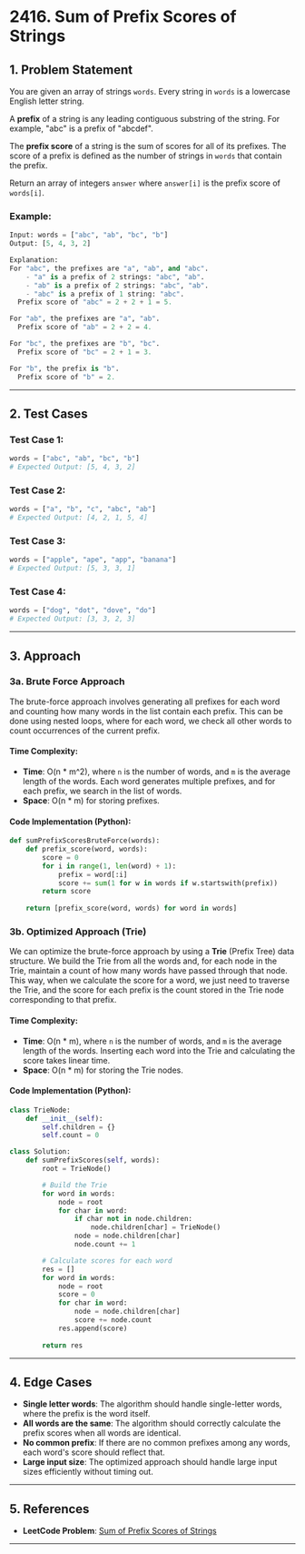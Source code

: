 # 2416. Sum of Prefix Scores of Strings

## 1. Problem Statement

You are given an array of strings `words`. Every string in `words` is a lowercase English letter string.

A **prefix** of a string is any leading contiguous substring of the string. For example, "abc" is a prefix of "abcdef".

The **prefix score** of a string is the sum of scores for all of its prefixes. The score of a prefix is defined as the number of strings in `words` that contain the prefix.

Return an array of integers `answer` where `answer[i]` is the prefix score of `words[i]`.

### Example:
```python
Input: words = ["abc", "ab", "bc", "b"]
Output: [5, 4, 3, 2]

Explanation:
For "abc", the prefixes are "a", "ab", and "abc".
    - "a" is a prefix of 2 strings: "abc", "ab".
    - "ab" is a prefix of 2 strings: "abc", "ab".
    - "abc" is a prefix of 1 string: "abc".
  Prefix score of "abc" = 2 + 2 + 1 = 5.

For "ab", the prefixes are "a", "ab".
  Prefix score of "ab" = 2 + 2 = 4.

For "bc", the prefixes are "b", "bc".
  Prefix score of "bc" = 2 + 1 = 3.

For "b", the prefix is "b".
  Prefix score of "b" = 2.
```

---

## 2. Test Cases

### Test Case 1:
```python
words = ["abc", "ab", "bc", "b"]
# Expected Output: [5, 4, 3, 2]
```

### Test Case 2:
```python
words = ["a", "b", "c", "abc", "ab"]
# Expected Output: [4, 2, 1, 5, 4]
```

### Test Case 3:
```python
words = ["apple", "ape", "app", "banana"]
# Expected Output: [5, 3, 3, 1]
```

### Test Case 4:
```python
words = ["dog", "dot", "dove", "do"]
# Expected Output: [3, 3, 2, 3]
```

---

## 3. Approach

### 3a. Brute Force Approach

The brute-force approach involves generating all prefixes for each word and counting how many words in the list contain each prefix. This can be done using nested loops, where for each word, we check all other words to count occurrences of the current prefix.

#### Time Complexity:
- **Time**: O(n * m^2), where `n` is the number of words, and `m` is the average length of the words. Each word generates multiple prefixes, and for each prefix, we search in the list of words.
- **Space**: O(n * m) for storing prefixes.

#### Code Implementation (Python):
```python
def sumPrefixScoresBruteForce(words):
    def prefix_score(word, words):
        score = 0
        for i in range(1, len(word) + 1):
            prefix = word[:i]
            score += sum(1 for w in words if w.startswith(prefix))
        return score
    
    return [prefix_score(word, words) for word in words]
```

### 3b. Optimized Approach (Trie)

We can optimize the brute-force approach by using a **Trie** (Prefix Tree) data structure. We build the Trie from all the words and, for each node in the Trie, maintain a count of how many words have passed through that node. This way, when we calculate the score for a word, we just need to traverse the Trie, and the score for each prefix is the count stored in the Trie node corresponding to that prefix.

#### Time Complexity:
- **Time**: O(n * m), where `n` is the number of words, and `m` is the average length of the words. Inserting each word into the Trie and calculating the score takes linear time.
- **Space**: O(n * m) for storing the Trie nodes.

#### Code Implementation (Python):
```python
class TrieNode:
    def __init__(self):
        self.children = {}
        self.count = 0

class Solution:
    def sumPrefixScores(self, words):
        root = TrieNode()

        # Build the Trie
        for word in words:
            node = root
            for char in word:
                if char not in node.children:
                    node.children[char] = TrieNode()
                node = node.children[char]
                node.count += 1

        # Calculate scores for each word
        res = []
        for word in words:
            node = root
            score = 0
            for char in word:
                node = node.children[char]
                score += node.count
            res.append(score)
        
        return res
```

---

## 4. Edge Cases

- **Single letter words**: The algorithm should handle single-letter words, where the prefix is the word itself.
- **All words are the same**: The algorithm should correctly calculate the prefix scores when all words are identical.
- **No common prefix**: If there are no common prefixes among any words, each word's score should reflect that.
- **Large input size**: The optimized approach should handle large input sizes efficiently without timing out.

---

## 5. References
- **LeetCode Problem**: [Sum of Prefix Scores of Strings](https://leetcode.com/problems/sum-of-prefix-scores-of-strings/)

---
